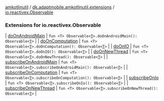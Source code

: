 [amkotlinutil](../../index.md) / [dk.adaptmobile.amkotlinutil.extensions](../index.md) / [io.reactivex.Observable](./index.md)

### Extensions for io.reactivex.Observable

| [doOnAndroidMain](do-on-android-main.md) | `fun <T> Observable<`[`T`](do-on-android-main.md#T)`>.doOnAndroidMain(): Observable<`[`T`](do-on-android-main.md#T)`>` |
| [doOnComputation](do-on-computation.md) | `fun <T> Observable<`[`T`](do-on-computation.md#T)`>.doOnComputation(): Observable<`[`T`](do-on-computation.md#T)`>` |
| [doOnIO](do-on-i-o.md) | `fun <T> Observable<`[`T`](do-on-i-o.md#T)`>.doOnIO(): Observable<`[`T`](do-on-i-o.md#T)`>` |
| [doOnNewThread](do-on-new-thread.md) | `fun <T> Observable<`[`T`](do-on-new-thread.md#T)`>.doOnNewThread(): Observable<`[`T`](do-on-new-thread.md#T)`>` |
| [subscribeOnAndroidMain](subscribe-on-android-main.md) | `fun <T> Observable<`[`T`](subscribe-on-android-main.md#T)`>.subscribeOnAndroidMain(): Observable<`[`T`](subscribe-on-android-main.md#T)`>` |
| [subscribeOnComputation](subscribe-on-computation.md) | `fun <T> Observable<`[`T`](subscribe-on-computation.md#T)`>.subscribeOnComputation(): Observable<`[`T`](subscribe-on-computation.md#T)`>` |
| [subscribeOnIo](subscribe-on-io.md) | `fun <T> Observable<`[`T`](subscribe-on-io.md#T)`>.subscribeOnIo(): Observable<`[`T`](subscribe-on-io.md#T)`>` |
| [subscribeOnNewThread](subscribe-on-new-thread.md) | `fun <T> Observable<`[`T`](subscribe-on-new-thread.md#T)`>.subscribeOnNewThread(): Observable<`[`T`](subscribe-on-new-thread.md#T)`>` |

